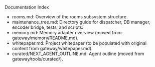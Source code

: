 Documentation Index

- rooms.md: Overview of the rooms subsystem structure.
- maintenance_tree.md: Directory guide for dispatcher, DB manager, encoder bridge, tests, and scripts.
- memory.md: Memory adapter overview (moved from gateway/memory/README.md).
- whitepaper.md: Project whitepaper (to be populated with original content from gateway/whitepaper.md).
- curated/NEXT_AGENT_OUTLINE.md: Agent outline (moved from gateway/tools/curated/).
